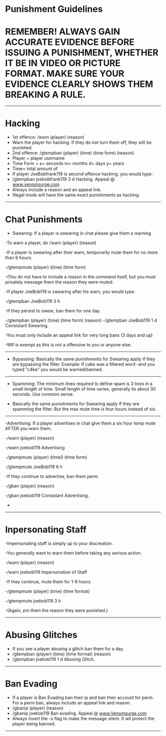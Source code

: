 # Punishment Guidelines

# REMEMBER! ALWAYS GAIN ACCURATE EVIDENCE BEFORE ISSUING A PUNISHMENT, WHETHER IT BE IN VIDEO OR PICTURE FORMAT. MAKE SURE YOUR EVIDENCE CLEARLY SHOWS THEM BREAKING A RULE.
--------------------------------------------------------------------------------------------------------------------------------------

# Hacking

- 1st offence: /warn (player) (reason)
- Warn the player for hacking. If they do not turn them off, they will be punished.
- 2nd offence: /gtempban (player) (time) (time form) (reason)
- Player = player username
- Time Form = s= seconds m= months d= days y= years
- Time= total amount of <timeform>
- If player JoeBobfrank119 is second offence hacking, you would type:
- /gtempban joebobfrank119 3 d Hacking. Appeal @ www.venomsurge.com
- Always include a reason and an appeal link.
- Illegal mods will have the same exact punishments as hacking.

--------------------------------------------------------------------------------------------------------------------------------------

# Chat Punishments

- Swearing: If a player is swearing in chat please give them a warning

-To warn a player, do /warn (player) (reason)

-If a player is swearing after their warn, temporarily mute them for no more than 6 hours.

-/gtempmute (player) (time) (time form)

-(You do not have to include a reason in the command itself, but you must privately message them the reason they were muted.

-If player JoeBob119 is swearing after his warn, you would type:

-/gtempban JoeBob119 3 h

-If they persist to swear, ban them for one day.

-/gtempban (player) (time) (time form) (reason)
-/gtempban JoeBob119 1 d Consistant Swearing.

-You must only include an appeal link for very long bans (3 days and up)

-Wtf is exempt as this is not a offensive to you or anyone else.

--------------------------------------------------------------------------------------------------------------------------------------

- Bypassing: Basically the same punishments for Swearing apply if they are bypassing the filter. Example: If cake was a filtered word -and you typed "c4ke" you would be warned/banned.

--------------------------------------------------------------------------------------------------------------------------------------

- Spamming: The minimum lines required to define spam is 3 lines in a small length of time. Small length of time varies, generally its about 30 seconds. Use common sense.

- Basically the same punishments for Swearing apply if they are spamming the filter. But the max mute time is four hours instead of six.

--------------------------------------------------------------------------------------------------------------------------------------

-Advertising: If a player advertises in chat give them a six hour temp mute AFTER you warn them.

-/warn (player) (reason)

-/warn joebob119 Advertising

-/gtempmute (player) (time0 (time form) 

-/gtempmute JoeBob119 6 h 

-If they continue to advertise, ban them perm.

-/gban (player) (reason)

-/gban joebob119 Consistant Advertising.

-
------------------------------------------------------------------------------------------------------------------------------------------------------------------------------------------

# Inpersonating Staff

-Impersonating staff is simply up to your discreation.

-You generally want to warn them before taking any serious action.

-/warn (player) (reason)

-/warn joebob119 Impersonation of Staff

-If they continue, mute them for 1-6 hours.

-/gtempmute (player) (time) (time format)

-/gtempmute joebob119 3 h

-(Again, pm them the reason they were punished.)


--------------------------------------------------------------------------------------------------------------------------------------

# Abusing Glitches

- If you see a player abusing a glitch ban them for a day.
- /gtempban (player) (time) (time format) (reason)
- /gtempban joebob119 1 d Abusing Glitch.
--------------------------------------------------------------------------------------------------------------------------------------

# Ban Evading

- If a player is Ban Evading ban their ip and ban their account for perm. For a perm ban, always include an appeal link and reason.
- /gbanip (player) (reason)
- /gbanip joebob119 Ban evading. Appeal @ www.Venomsurge.com
- Always insert the -s flag to make the message silent. It wil protect the player being banned.

--------------------------------------------------------------------------------------------------------------------------------------
